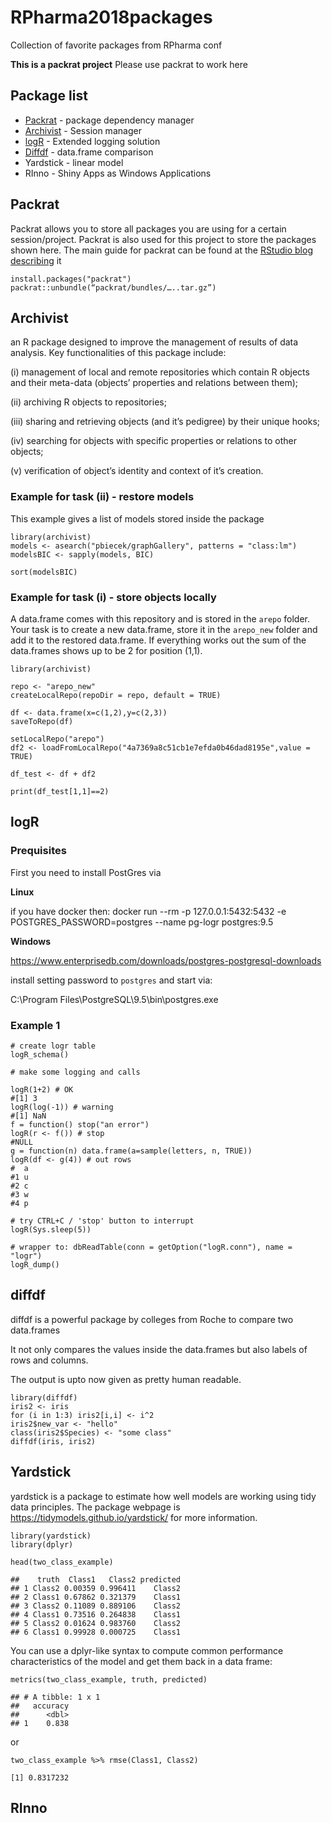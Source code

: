 # RPharma2018packages
Collection of favorite packages from RPharma conf

**This is a packrat project** Please use packrat to work here

## Package list

- [Packrat](#packrat) - package dependency manager
- [Archivist](#archivist) - Session manager
- [logR](#logr) - Extended logging solution
- [Diffdf](#diffdf) - data.frame comparison
- Yardstick - linear model 
- RInno - Shiny Apps as Windows Applications

## Packrat

Packrat allows you to store all packages you are using for a certain session/project. Packrat is also
used for this project to store the packages shown here. The main guide for packrat can be found
at the [RStudio blog describing](https://rstudio.github.io/packrat/commands.html) it

```
install.packages("packrat")
packrat::unbundle(“packrat/bundles/…..tar.gz”)

```

## Archivist

an R package designed to improve the management of results
of data analysis. Key functionalities of this package include: 

(i) management of local
and remote repositories which contain R objects and their meta-data (objects’ properties
and relations between them);

(ii) archiving R objects to repositories;

(iii) sharing and
retrieving objects (and it’s pedigree) by their unique hooks;

(iv) searching for objects
with specific properties or relations to other objects;

(v) verification of object’s identity
and context of it’s creation.

### Example for task (ii) - restore models

This example gives a list of models stored inside the package

```
library(archivist)
models <- asearch("pbiecek/graphGallery", patterns = "class:lm")
modelsBIC <- sapply(models, BIC)

sort(modelsBIC)
```

### Example for task (i) - store objects locally

A data.frame comes with this repository and is stored in the `arepo` folder. Your task is
to create a new data.frame, store it in the `arepo_new` folder and add it to the 
restored data.frame. If everything works out the sum of the data.frames shows up
to be 2 for position (1,1).

```
library(archivist)

repo <- "arepo_new"
createLocalRepo(repoDir = repo, default = TRUE)

df <- data.frame(x=c(1,2),y=c(2,3))
saveToRepo(df)

setLocalRepo("arepo")
df2 <- loadFromLocalRepo("4a7369a8c51cb1e7efda0b46dad8195e",value = TRUE)

df_test <- df + df2

print(df_test[1,1]==2)

```

## logR

### Prequisites

First you need to install PostGres via

**Linux**

if you have docker then: docker run --rm -p 127.0.0.1:5432:5432 -e POSTGRES_PASSWORD=postgres --name pg-logr postgres:9.5

**Windows**

https://www.enterprisedb.com/downloads/postgres-postgresql-downloads

install setting password to `postgres` and start via:

C:\Program Files\PostgreSQL\9.5\bin\postgres.exe

### Example 1

```
# create logr table
logR_schema()

# make some logging and calls

logR(1+2) # OK
#[1] 3
logR(log(-1)) # warning
#[1] NaN
f = function() stop("an error")
logR(r <- f()) # stop
#NULL
g = function(n) data.frame(a=sample(letters, n, TRUE))
logR(df <- g(4)) # out rows
#  a
#1 u
#2 c
#3 w
#4 p

# try CTRL+C / 'stop' button to interrupt
logR(Sys.sleep(5))

# wrapper to: dbReadTable(conn = getOption("logR.conn"), name = "logr")
logR_dump()
```

## diffdf

diffdf is a powerful package by colleges from Roche to compare two data.frames

It not only compares the values inside the data.frames but also labels of rows
and columns.

The output is upto now given as pretty human readable.

```
library(diffdf)
iris2 <- iris
for (i in 1:3) iris2[i,i] <- i^2
iris2$new_var <- "hello"
class(iris2$Species) <- "some class"
diffdf(iris, iris2)

```

## Yardstick

yardstick is a package to estimate how well models are working using tidy data principles. The package webpage is https://tidymodels.github.io/yardstick/ for more information.

```
library(yardstick)
library(dplyr)

head(two_class_example)
```

```
##    truth  Class1   Class2 predicted
## 1 Class2 0.00359 0.996411    Class2
## 2 Class1 0.67862 0.321379    Class1
## 3 Class2 0.11089 0.889106    Class2
## 4 Class1 0.73516 0.264838    Class1
## 5 Class2 0.01624 0.983760    Class2
## 6 Class1 0.99928 0.000725    Class1
```

You can use a dplyr-like syntax to compute common performance characteristics of the model and get them back in a data frame:

```
metrics(two_class_example, truth, predicted)
```

```
## # A tibble: 1 x 1
##   accuracy
##      <dbl>
## 1    0.838
```
or

```
two_class_example %>% rmse(Class1, Class2)
```

```
[1] 0.8317232
```

## RInno
